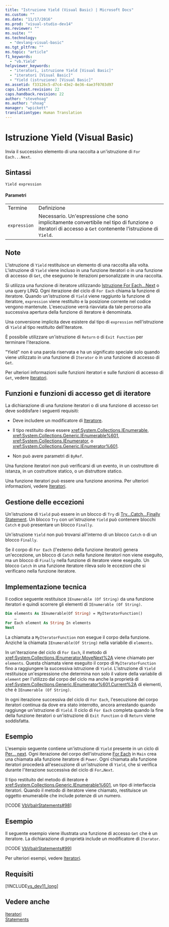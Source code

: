 ```yaml
---
title: "Istruzione Yield (Visual Basic) | Microsoft Docs"
ms.custom: ""
ms.date: "11/17/2016"
ms.prod: "visual-studio-dev14"
ms.reviewer: ""
ms.suite: ""
ms.technology: 
  - "devlang-visual-basic"
ms.tgt_pltfrm: ""
ms.topic: "article"
f1_keywords: 
  - "vb.Yield"
helpviewer_keywords: 
  - "iteratori, istruzione Yield [Visual Basic]"
  - "iteratori [Visual Basic]"
  - "Yield (istruzione) [Visual Basic]"
ms.assetid: f33126c5-d7c4-43e2-8e36-4ae3f0703d97
caps.latest.revision: 22
caps.handback.revision: 22
author: "stevehoag"
ms.author: "shoag"
manager: "wpickett"
translationtype: Human Translation
---
```

# Istruzione Yield (Visual Basic)
Invia il successivo elemento di una raccolta a un'istruzione di `For Each...Next`.  
  
## Sintassi  
  
```  
Yield expression  
```  
  
#### Parametri  
  
|||  
|-|-|  
|Termine|Definizione|  
|`expression`|Necessario.  Un'espressione che sono implicitamente convertibile nel tipo di funzione o iteratori di accesso a `Get` contenente l'istruzione di `Yield`.|  
  
## Note  
 L'istruzione di `Yield` restituisce un elemento di una raccolta alla volta.  L'istruzione di `Yield` viene incluso in una funzione iteratori o in una funzione di accesso di `Get`, che eseguono le iterazioni personalizzate in una raccolta.  
  
 Si utilizza una funzione di iteratore utilizzando [Istruzione For Each...Next](../../../visual-basic/language-reference/statements/for-each-next-statement.md) o una query LINQ.  Ogni iterazione del ciclo di `For Each` chiama la funzione di iteratore.  Quando un'istruzione di `Yield` viene raggiunto la funzione di iteratore, `expression` viene restituito e la posizione corrente nel codice vengono mantenute.  L'esecuzione verrà riavviata da tale percorso alla successiva apertura della funzione di iteratore è denominata.  
  
 Una conversione implicita deve esistere dal tipo di `expression` nell'istruzione di `Yield` al tipo restituito dell'iteratore.  
  
 È possibile utilizzare un'istruzione di `Return` o di `Exit Function` per terminare l'iterazione.  
  
 "Yield" non è una parola riservata e ha un significato speciale solo quando viene utilizzato in una funzione di `Iterator` o in una funzione di accesso di `Get`.  
  
 Per ulteriori informazioni sulle funzioni iteratori e sulle funzioni di accesso di `Get`, vedere [Iteratori](../Topic/Iterators%20\(C%23%20and%20Visual%20Basic\).md).  
  
## Funzioni e funzioni di accesso get di iteratore  
 La dichiarazione di una funzione iteratori o di una funzione di accesso `Get` deve soddisfare i seguenti requisiti:  
  
-   Deve includere un modificatore di [Iteratore](../../../visual-basic/language-reference/modifiers/iterator.md).  
  
-   Il tipo restituito deve essere <xref:System.Collections.IEnumerable>, <xref:System.Collections.Generic.IEnumerable%601>, <xref:System.Collections.IEnumerator>, o <xref:System.Collections.Generic.IEnumerator%601>.  
  
-   Non può avere parametri di `ByRef`.  
  
 Una funzione iteratori non può verificarsi di un evento, in un costruttore di istanza, in un costruttore statico, o un distruttore statico.  
  
 Una funzione iteratori può essere una funzione anonima.  Per ulteriori informazioni, vedere [Iteratori](../Topic/Iterators%20\(C%23%20and%20Visual%20Basic\).md).  
  
## Gestione delle eccezioni  
 Un'istruzione di `Yield` può essere in un blocco di `Try` di [Try...Catch...Finally Statement](../../../visual-basic/language-reference/statements/try-catch-finally-statement.md).  Un blocco `Try` con un'istruzione `Yield` può contenere blocchi `Catch` e può presentare un blocco `Finally`.  
  
 Un'istruzione `Yield` non può trovarsi all'interno di un blocco `Catch` o di un blocco `Finally`.  
  
 Se il corpo di `For Each` \(l'esterno della funzione iteratori\) genera un'eccezione, un blocco di `Catch` nella funzione iteratori non viene eseguito, ma un blocco di `Finally` nella funzione di iteratore viene eseguito.  Un blocco `Catch` in una funzione iteratore rileva solo le eccezioni che si verificano nella funzione iteratore.  
  
## Implementazione tecnica  
 Il codice seguente restituisce `IEnumerable (Of String)` da una funzione iteratori e quindi scorrere gli elementi di `IEnumerable (Of String)`.  
  
```vb  
Dim elements As IEnumerable(Of String) = MyIteratorFunction()  
    …  
For Each element As String In elements  
Next  
```  
  
 La chiamata a `MyIteratorFunction` non esegue il corpo della funzione.  Anziché la chiamata `IEnumerable(Of String)` nella variabile di `elements`.  
  
 In un'iterazione del ciclo di `For Each`, il metodo di <xref:System.Collections.IEnumerator.MoveNext%2A> viene chiamato per `elements`.  Questa chiamata viene eseguito il corpo di `MyIteratorFunction` fino a raggiungere la successiva istruzione di `Yield`.  L'istruzione di `Yield` restituisce un'espressione che determina non solo il valore della variabile di `element` per l'utilizzo dal corpo del ciclo ma anche la proprietà di <xref:System.Collections.Generic.IEnumerator%601.Current%2A> di elementi, che è `IEnumerable (Of String)`.  
  
 In ogni iterazione successiva del ciclo di `For Each`, l'esecuzione del corpo iteratori continua da dove era stato interrotto, ancora arrestando quando raggiunge un'istruzione di `Yield`.  Il ciclo di `For Each` completa quando la fine della funzione iteratori o un'istruzione di `Exit Function` o di `Return` viene soddisfatta.  
  
## Esempio  
 L'esempio seguente contiene un'istruzione di `Yield` presente in un ciclo di [Per… next](../../../visual-basic/language-reference/statements/for-next-statement.md).  Ogni iterazione del corpo dell'istruzione [For Each](../../../visual-basic/language-reference/statements/for-each-next-statement.md) in `Main` crea una chiamata alla funzione iteratore di `Power`.  Ogni chiamata alla funzione iteratori procederà all'esecuzione di un'istruzione di `Yield`, che si verifica durante l'iterazione successiva del ciclo di `For…Next`.  
  
 Il tipo restituito del metodo di iteratore è <xref:System.Collections.Generic.IEnumerable%601>, un tipo di interfaccia iteratori.  Quando il metodo di iteratore viene chiamato, restituisce un oggetto enumerabile che include potenze di un numero.  
  
 [!CODE [VbVbalrStatements#98](../CodeSnippet/VS_Snippets_VBCSharp/VbVbalrStatements#98)]  
  
## Esempio  
 Il seguente esempio viene illustrata una funzione di accesso `Get` che è un iteratore.  La dichiarazione di proprietà include un modificatore di `Iterator`.  
  
 [!CODE [VbVbalrStatements#99](../CodeSnippet/VS_Snippets_VBCSharp/VbVbalrStatements#99)]  
  
 Per ulteriori esempi, vedere [Iteratori](../Topic/Iterators%20\(C%23%20and%20Visual%20Basic\).md).  
  
## Requisiti  
 [!INCLUDE[vs_dev11_long](../../../csharp/includes/vs_dev11_long_md.md)]  
  
## Vedere anche  
 [Iteratori](../Topic/Iterators%20\(C%23%20and%20Visual%20Basic\).md)   
 [Statements](../../../visual-basic/language-reference/statements/index.md)